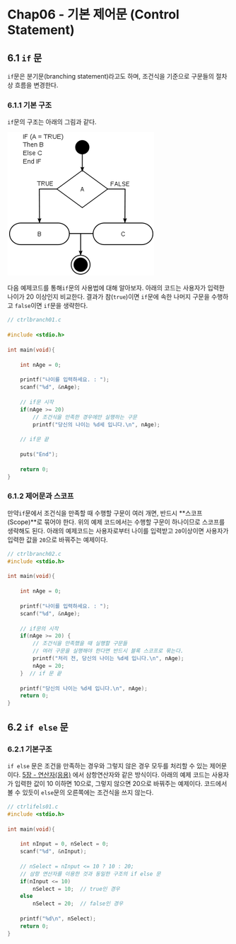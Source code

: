 # Chap06 - 기본 제어문 (Control Statement)

## 6.1 `if` 문

`if`문은 분기문(branching statement)라고도 하며, 조건식을 기준으로 구문들의 절차상 흐름을 변경한다. 



### 6.1.1 기본 구조

`if`문의 구조는 아래의 그림과 같다. 

![](./images/if.png)



다음 예제코드를 통해`if`문의 사용법에 대해 알아보자. 아래의 코드는 사용자가 입력한 나이가 20 이상인지 비교한다. 결과가 참(`true`)이면 `if`문에 속한 나머지 구문을 수행하고 `false`이면 `if`문을 생략한다. 

```c
// ctrlbranch01.c

#include <stdio.h>

int main(void){

    int nAge = 0;

    printf("나이를 입력하세요. : ");
    scanf("%d", &nAge);

    // if문 시작
    if(nAge >= 20)
        // 조건식을 만족한 경우에만 실행하는 구문
        printf("당신의 나이는 %d세 입니다.\n", nAge);
    
    // if문 끝
    
    puts("End");

    return 0;
}
```



### 6.1.2 제어문과 스코프

만약`if`문에서 조건식을 만족할 때 수행할 구문이 여러 개면, 반드시 **스코프(Scope)**로 묶어야 한다. 위의 예제 코드에서는 수행할 구문이 하나이므로 스코프를 생략해도 된다.  아래의 예제코드는 사용자로부터 나이를 입력받고 `20`이상이면 사용자가 입력한 값을 `20`으로 바꿔주는 예제이다.

```c
// ctrlbranch02.c
#include <stdio.h>

int main(void){

    int nAge = 0;

    printf("나이를 입력하세요. : ");
    scanf("%d", &nAge);

    // if문의 시작
    if(nAge >= 20) {
        // 조건식을 만족했을 때 실행할 구문들
        // 여러 구문을 실행해야 한다면 반드시 블록 스코프로 묶는다.
        printf("처리 전, 당신의 나이는 %d세 입니다.\n", nAge);
        nAge = 20;
    }  // if 문 끝

    printf("당신의 나이는 %d세 입니다.\n", nAge);
    return 0;
}
```





## 6.2 `if else` 문

### 6.2.1 기본구조

`if else` 문은 조건을 만족하는 경우와 그렇지 않은 경우 모두를 처리할 수 있는 제어문이다.  [5장 - 연산자(응용)](https://github.com/ExcelsiorCJH/C-tutorials/tree/master/Chap05-Operator2) 에서 삼항연산자와 같은 방식이다. 아래의 예제 코드는 사용자가 입력한 값이 10 이하면 10으로, 그렇지 않으면 20으로 바꿔주는 예제이다.  코드에서 볼 수 있듯이 `else`문의 오른쪽에는 조건식을 쓰지 않는다.

```c
// ctrlifels01.c
#include <stdio.h>

int main(void){

    int nInput = 0, nSelect = 0;
    scanf("%d", &nInput);

    // nSelect = nInput <= 10 ? 10 : 20;
    // 삼항 연산자를 이용한 것과 동일한 구조의 if else 문
    if(nInput <= 10)
        nSelect = 10;  // true인 경우
    else
        nSelect = 20;  // false인 경우

    printf("%d\n", nSelect);
    return 0;
}
```

